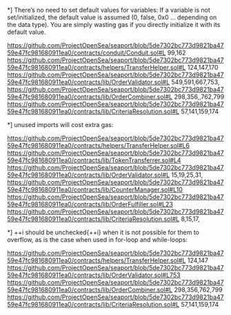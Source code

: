 
*] There’s no need to set default values for variables:
If a variable is not set/initialized, the default value is assumed (0, false, 0x0 … depending on the data type). You are simply wasting gas if you directly initialize it with its default value.

https://github.com/ProjectOpenSea/seaport/blob/5de7302bc773d9821ba4759e47fc981680911ea0/contracts/conduit/Conduit.sol#L 99,162
https://github.com/ProjectOpenSea/seaport/blob/5de7302bc773d9821ba4759e47fc981680911ea0/contracts/helpers/TransferHelper.sol#L 124,147,170
https://github.com/ProjectOpenSea/seaport/blob/5de7302bc773d9821ba4759e47fc981680911ea0/contracts/lib/OrderValidator.sol#L 549,591,667,753,
https://github.com/ProjectOpenSea/seaport/blob/5de7302bc773d9821ba4759e47fc981680911ea0/contracts/lib/OrderCombiner.sol#L 298,356,,762,799
https://github.com/ProjectOpenSea/seaport/blob/5de7302bc773d9821ba4759e47fc981680911ea0/contracts/lib/CriteriaResolution.sol#L 57,141,159,174


*] unused imports will cost extra gas:

https://github.com/ProjectOpenSea/seaport/blob/5de7302bc773d9821ba4759e47fc981680911ea0/contracts/helpers/TransferHelper.sol#L6
https://github.com/ProjectOpenSea/seaport/blob/5de7302bc773d9821ba4759e47fc981680911ea0/contracts/lib/TokenTransferrer.sol#L4
https://github.com/ProjectOpenSea/seaport/blob/5de7302bc773d9821ba4759e47fc981680911ea0/contracts/lib/OrderValidator.sol#L 15,19,25,31,
https://github.com/ProjectOpenSea/seaport/blob/5de7302bc773d9821ba4759e47fc981680911ea0/contracts/lib/CounterManager.sol#L10
https://github.com/ProjectOpenSea/seaport/blob/5de7302bc773d9821ba4759e47fc981680911ea0/contracts/lib/OrderFulfiller.sol#L23
https://github.com/ProjectOpenSea/seaport/blob/5de7302bc773d9821ba4759e47fc981680911ea0/contracts/lib/CriteriaResolution.sol#L 8,15,17,

*] ++i should be unchecked{++i}  when it is not possible for them to overflow, as is the case when used in for-loop and while-loops:

https://github.com/ProjectOpenSea/seaport/blob/5de7302bc773d9821ba4759e47fc981680911ea0/contracts/helpers/TransferHelper.sol#L 124,147
https://github.com/ProjectOpenSea/seaport/blob/5de7302bc773d9821ba4759e47fc981680911ea0/contracts/lib/OrderValidator.sol#L753
https://github.com/ProjectOpenSea/seaport/blob/5de7302bc773d9821ba4759e47fc981680911ea0/contracts/lib/OrderCombiner.sol#L 298,356,762,799
https://github.com/ProjectOpenSea/seaport/blob/5de7302bc773d9821ba4759e47fc981680911ea0/contracts/lib/CriteriaResolution.sol#L 57,141,159,174
